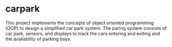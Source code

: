 # carpark
This project implements the concepts of object oriented programming (OOP) to design a simplified car park system. The paring system consists of car park, sensors, and displays to track the cars entering and exiting and the availability of parking bays.
